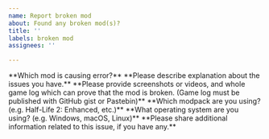 ```yaml
---
name: Report broken mod
about: Found any broken mod(s)?
title: ''
labels: broken mod
assignees: ''

---
```


<!--
----- Note Starts here -----
NOTE: As of July 23 2022, the following changes has been made to EnhancedMod structure. These changes includes;
* All steam workshop based mod collections has been moved to EnhancedMod Forgery.
* EnhancedMod Classic has been merged with main EnhancedMod repository.

Please note that we only accept issues related to EnhancedMod Forgery series! Any modpacks that are outside of EnhancedMod should be reported on appropriate place, not here.

Modpacks that includes on Enhanced Mod are:
* Black Mesa: Enhanced
* Euro Truck Simulator 2: Enhanced
* American Truck Simulator: Enhanced
* Starlight
* Left 4 Dead 2: Revengeance Reborn

For Non-Steam Workshop based mods (e.g. Euro Truck Simulator 2, etc), head to main EnhancedMod Issue Tracker: https://github.com/MysticMoonlight/EnhancedMod/issues

For Starlight map combo related issues, report them on Starlight issue tracker: https://github.com/MysticMoonlight/Starlight/issues
(Starlight project is considered as part of EnhancedMod project, but it is handled differently due to nature of version management, apologies)

Please include more information if possible, so we can help you fix the issue faster!

We cannot provide support if you are using pirated games. Please buy it officially from Steam or other ESDs to support the original author of the game, thanks ;)
----- Note Ends here -----
--!>

**Which mod is causing error?**

**Please describe explanation about the issues you have.**

**Please provide screenshots or videos, and whole game log which can prove that the mod is broken. (Game log must be published with GitHub gist or Pastebin)**

**Which modpack are you using? (e.g. Half-Life 2: Enhanced, etc.)**

**What operating system are you using? (e.g. Windows, macOS, Linux)**

**Please share additional information related to this issue, if you have any.**
